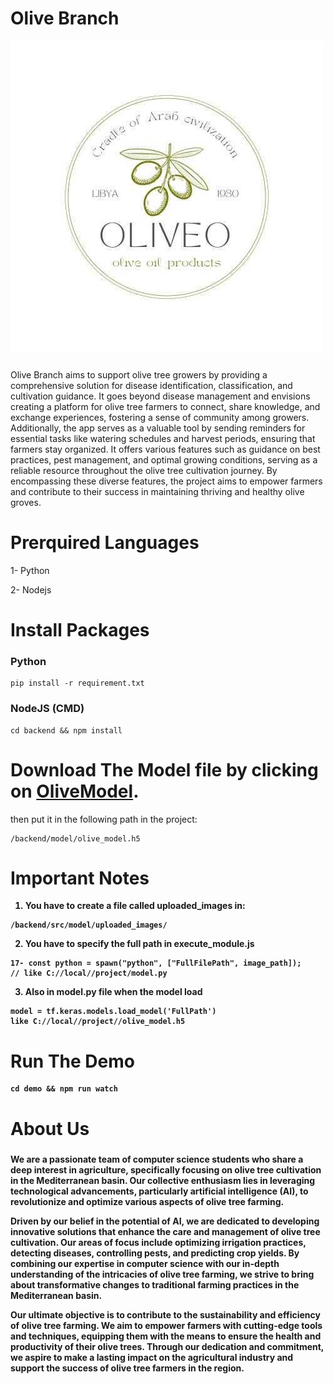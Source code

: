 # Olive Branch

![Olive Logo](https://github.com/habberrih/Olive-branch/blob/main/demo/public/utils/logo.jpg)

###

Olive Branch aims to support olive tree growers by providing a comprehensive solution for disease identification, classification, and cultivation guidance. It goes beyond disease management and envisions creating a platform for olive tree farmers to connect, share knowledge, and exchange experiences, fostering a sense of community among growers. Additionally, the app serves as a valuable tool by sending reminders for essential tasks like watering schedules and harvest periods, ensuring that farmers stay organized. It offers various features such as guidance on best practices, pest management, and optimal growing conditions, serving as a reliable resource throughout the olive tree cultivation journey. By encompassing these diverse features, the project aims to empower farmers and contribute to their success in maintaining thriving and healthy olive groves.

###

# Prerquired Languages

1- Python

2- Nodejs

# Install Packages

### Python

```
pip install -r requirement.txt
```

### NodeJS (CMD)

```
cd backend && npm install
```

# Download The Model file by clicking on [OliveModel](https://drive.google.com/drive/folders/1e2ksL21b62zT4U-BDRvC8-vgnnJaoyQ5?usp=sharing).

then put it in the following path in the project:

```
/backend/model/olive_model.h5
```

# <b> Important Notes <b>

1. You have to create a file called uploaded_images in:

```
/backend/src/model/uploaded_images/
```

2. You have to specify the full path in execute_module.js

```
17- const python = spawn("python", ["FullFilePath", image_path]);
// like C://local//project/model.py
```

3. Also in model.py file when the model load

```
model = tf.keras.models.load_model('FullPath')
like C://local//project//olive_model.h5
```

# Run The Demo

```
cd demo && npm run watch
```

# About Us

###

We are a passionate team of computer science students who share a deep interest in agriculture, specifically focusing on olive tree cultivation in the Mediterranean basin. Our collective enthusiasm lies in leveraging technological advancements, particularly artificial intelligence (AI), to revolutionize and optimize various aspects of olive tree farming.

Driven by our belief in the potential of AI, we are dedicated to developing innovative solutions that enhance the care and management of olive tree cultivation. Our areas of focus include optimizing irrigation practices, detecting diseases, controlling pests, and predicting crop yields. By combining our expertise in computer science with our in-depth understanding of the intricacies of olive tree farming, we strive to bring about transformative changes to traditional farming practices in the Mediterranean basin.

Our ultimate objective is to contribute to the sustainability and efficiency of olive tree farming. We aim to empower farmers with cutting-edge tools and techniques, equipping them with the means to ensure the health and productivity of their olive trees. Through our dedication and commitment, we aspire to make a lasting impact on the agricultural industry and support the success of olive tree farmers in the region.

###
